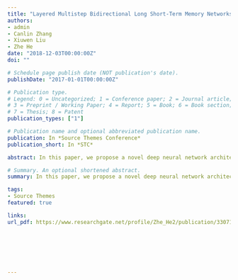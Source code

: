 ```yaml
---
title: "Layered Multistep Bidirectional Long Short-Term Memory Networks for Biomedical Word Sense Disambiguation"
authors:
- admin
- Canlin Zhang
- Xiuwen Liu
- Zhe He
date: "2018-12-03T00:00:00Z"
doi: ""

# Schedule page publish date (NOT publication's date).
publishDate: "2017-01-01T00:00:00Z"

# Publication type.
# Legend: 0 = Uncategorized; 1 = Conference paper; 2 = Journal article;
# 3 = Preprint / Working Paper; 4 = Report; 5 = Book; 6 = Book section;
# 7 = Thesis; 8 = Patent
publication_types: ["1"]

# Publication name and optional abbreviated publication name.
publication: In *Source Themes Conference*
publication_short: In *STC*

abstract: In this paper, we propose a novel deep neural network architecture for supervised medical word sense disambiguation. Our architecture is based on a layered bidirectional LSTM network, upon which a max-pooling along multiple time steps are performed so that a dense representation of the context is created. In addition, we introduced four different adjustments to the output of the LSTM in order to find the most suitable input form to the max-pooling layer. Results show that the best model outperforms the current state-of-the-art model on the MSH WSD dataset. Moreover, we also train an “universal” network to disambiguate all the target ambiguous words together. We concatenate the embedding of the ambiguous word to the max-pooled vector in the universal network as a `hint' layer. Results show that our universal network achieves nearly 90 percent of the test accuracy.

# Summary. An optional shortened abstract.
summary: In this paper, we propose a novel deep neural network architecture for supervised medical word sense disambiguation.

tags:
- Source Themes
featured: true

links:
url_pdf: https://www.researchgate.net/profile/Zhe_He2/publication/330716941_Layered_Multistep_Bidirectional_Long_Short-Term_Memory_Networks_for_Biomedical_Word_Sense_Disambiguation/links/5c50d8b2458515a4c74974ef/Layered-Multistep-Bidirectional-Long-Short-Term-Memory-Networks-for-Biomedical-Word-Sense-Disambiguation.pdf







---
```




